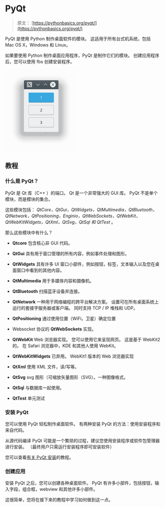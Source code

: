 # PyQt

> 原文： [https://pythonbasics.org/pyqt/](https://pythonbasics.org/pyqt/)

PyQt 是使用 Python 制作桌面软件的模块。 这适用于所有台式机系统，包括 Mac OS X，Windows 和 Linux。

如果要使用 Python 制作桌面应用程序，PyQt 是制作它们的模块。 创建应用程序后，您可以使用 fbs 创建安装程序。

![pyqt window with buttons](img/0dae36cbf5a5e7f0b1d59b7d66936b89.jpg)




## 教程

### 什么是 PyQt？

PyQt 是 Qt 库（C++ ）的端口。 Qt 是一个非常强大的 GUI 库。 PyQt 不是单个模块，而是模块的集合。

这些模块包括：
_QtCore，QtGui，QtWidgets，QtMultimedia，QtBluetooth，QtNetwork，QtPositioning，Enginio，QtWebSockets，QtWebKit，QtWebKitWidgets，QtXml，QtSvg，QtSql 和 QtTest_ 。

那么这些模块中有什么？

*   **Qtcore** 包含核心非 GUI 代码。

*   **QtGui** 具有用于窗口管理的所有内容，例如事件处理和图形。

*   **QtWidgets** 具有许多 UI 窗口小部件，例如按钮，标签，文本输入以及您在桌面窗口中看到的其他内容。

*   **QtMultimedia** 用于多媒体内容和摄像机。

*   **QtBluetooth** 扫描蓝牙设备并连接。

*   **QtNetwork** 一种用于网络编程的跨平台解决方案。 设置可在所有桌面系统上运行的套接字服务器或客户端。 同时支持 TCP / IP 堆栈和 UDP。

*   **QtPositioning** 通过使用位置（WiFi，卫星）确定位置

*   Websocket 协议的 **QtWebSockets** 实现。

*   **QtWebKit** Web 浏览器实现。 您可以使用它来呈现网页。 这是基于 WebKit2 的。 在 Safari 浏览器中，KDE 和其他人使用 WebKit。

*   **QtWebKitWidgets** 已弃用。 WebKit1 版本的 Web 浏览器实现

*   **QtXml** 使用 XML 文件，读/写等。

*   **QtSvg** svg 图形（可缩放矢量图形（SVG）。一种图像格式。

*   **QtSql** 与数据库一起使用。

*   **QtTest** 单元测试

### 安装 PyQt

您可以使用 PyQt 轻松制作桌面软件。 有两种安装 PyQt 的方法：使用安装程序和来自代码。

从源代码编译 PyQt 可能是一个繁琐的过程，建议您使用安装程序或软件包管理器进行安装。 （最终用户只需运行安装程序即可安装软件）

您可以查看[有关 PyQt 安装](/install-pyqt/)的教程。

### 创建应用

安装 PyQt 之后，您可以创建各种桌面软件。 PyQt 有许多小部件，包括按钮，输入字段，组合框，webview 和其他许多小部件。

这很简单，您将在接下来的教程中学习如何做到这一点。

